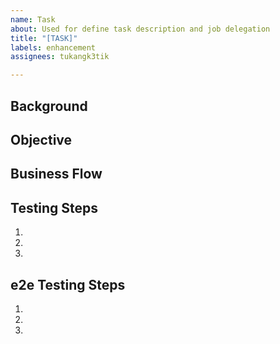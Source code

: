 ```yaml
---
name: Task
about: Used for define task description and job delegation
title: "[TASK]"
labels: enhancement
assignees: tukangk3tik

---
```


## Background
<!-- What is the purpose of this task -->

## Objective
<!--- Define detailed task goal description -->

## Business Flow
<!-- Describe objective flowchart using mermaid syntax -->

## Testing Steps
1.
2.
3.

## e2e Testing Steps
1.
2.
3.
